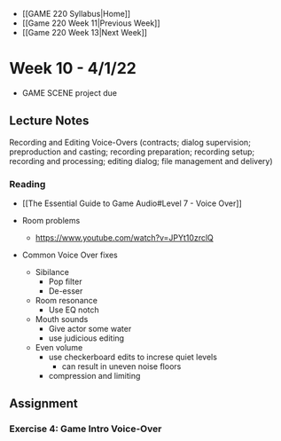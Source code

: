 - [[GAME 220 Syllabus|Home]]
- [[Game 220 Week 11|Previous Week]]
- [[Game 220 Week 13|Next Week]]

# Week 10 - 4/1/22
- GAME SCENE project due

## Lecture Notes
Recording and Editing Voice-Overs (contracts; dialog supervision; preproduction
and casting; recording preparation; recording setup; recording and processing;
editing dialog; file management and delivery)

### Reading
- [[The Essential Guide to Game Audio#Level 7 - Voice Over]]

- Room problems
	- https://www.youtube.com/watch?v=JPYt10zrclQ

- Common Voice Over fixes
	- Sibilance
		- Pop filter
		- De-esser
	- Room resonance
		- Use EQ notch
	- Mouth sounds
		- Give actor some water
		- use judicious editing
	- Even volume
		- use checkerboard edits to increse quiet levels
			- can result in uneven noise floors
		- compression and limiting

## Assignment
### Exercise 4: Game Intro Voice-Over